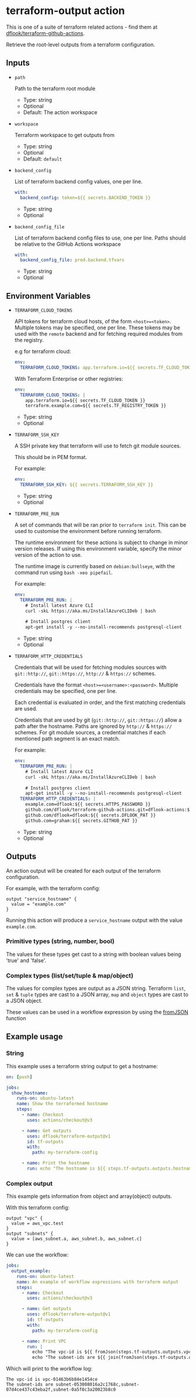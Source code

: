 # terraform-output action

This is one of a suite of terraform related actions - find them at [dflook/terraform-github-actions](https://github.com/dflook/terraform-github-actions).

Retrieve the root-level outputs from a terraform configuration.

## Inputs

* `path`

  Path to the terraform root module

  - Type: string
  - Optional
  - Default: The action workspace

* `workspace`

  Terraform workspace to get outputs from

  - Type: string
  - Optional
  - Default: `default`

* `backend_config`

  List of terraform backend config values, one per line.

  ```yaml
  with:
    backend_config: token=${{ secrets.BACKEND_TOKEN }}
  ```

  - Type: string
  - Optional

* `backend_config_file`

  List of terraform backend config files to use, one per line.
  Paths should be relative to the GitHub Actions workspace

  ```yaml
  with:
    backend_config_file: prod.backend.tfvars
  ```

  - Type: string
  - Optional

## Environment Variables

* `TERRAFORM_CLOUD_TOKENS`

  API tokens for terraform cloud hosts, of the form `<host>=<token>`. Multiple tokens may be specified, one per line.
  These tokens may be used with the `remote` backend and for fetching required modules from the registry.

  e.g for terraform cloud:
  ```yaml
  env:
    TERRAFORM_CLOUD_TOKENS: app.terraform.io=${{ secrets.TF_CLOUD_TOKEN }}
  ```

  With Terraform Enterprise or other registries:
  ```yaml
  env:
    TERRAFORM_CLOUD_TOKENS: |
      app.terraform.io=${{ secrets.TF_CLOUD_TOKEN }}
      terraform.example.com=${{ secrets.TF_REGISTRY_TOKEN }}
  ```

  - Type: string
  - Optional

* `TERRAFORM_SSH_KEY`

  A SSH private key that terraform will use to fetch git module sources.

  This should be in PEM format.

  For example:
  ```yaml
  env:
    TERRAFORM_SSH_KEY: ${{ secrets.TERRAFORM_SSH_KEY }}
  ```

  - Type: string
  - Optional

* `TERRAFORM_PRE_RUN`

  A set of commands that will be ran prior to `terraform init`. This can be used to customise the environment before running terraform. 
  
  The runtime environment for these actions is subject to change in minor version releases. If using this environment variable, specify the minor version of the action to use.
  
  The runtime image is currently based on `debian:bullseye`, with the command run using `bash -xeo pipefail`.

  For example:
  ```yaml
  env:
    TERRAFORM_PRE_RUN: |
      # Install latest Azure CLI
      curl -skL https://aka.ms/InstallAzureCLIDeb | bash
      
      # Install postgres client
      apt-get install -y --no-install-recommends postgresql-client
  ```

  - Type: string
  - Optional

* `TERRAFORM_HTTP_CREDENTIALS`

  Credentials that will be used for fetching modules sources with `git::http://`, `git::https://`, `http://` & `https://` schemes.

  Credentials have the format `<host>=<username>:<password>`. Multiple credentials may be specified, one per line.

  Each credential is evaluated in order, and the first matching credentials are used. 

  Credentials that are used by git (`git::http://`, `git::https://`) allow a path after the hostname.
  Paths are ignored by `http://` & `https://` schemes.
  For git module sources, a credential matches if each mentioned path segment is an exact match.

  For example:
  ```yaml
  env:
    TERRAFORM_PRE_RUN: |
      # Install latest Azure CLI
      curl -skL https://aka.ms/InstallAzureCLIDeb | bash
      
      # Install postgres client
      apt-get install -y --no-install-recommends postgresql-client
    TERRAFORM_HTTP_CREDENTIALS: |
      example.com=dflook:${{ secrets.HTTPS_PASSWORD }}
      github.com/dflook/terraform-github-actions.git=dflook-actions:${{ secrets.ACTIONS_PAT }}
      github.com/dflook=dflook:${{ secrets.DFLOOK_PAT }}
      github.com=graham:${{ secrets.GITHUB_PAT }}  
  ```

  - Type: string
  - Optional

## Outputs

An action output will be created for each output of the terraform configuration.

For example, with the terraform config:
```hcl
output "service_hostname" {
  value = "example.com"
}
```

Running this action will produce a `service_hostname` output with the value `example.com`.

### Primitive types (string, number, bool)

The values for these types get cast to a string with boolean values being 'true' and 'false'.

### Complex types (list/set/tuple & map/object)

The values for complex types are output as a JSON string. Terraform `list`, `set` & `tuple` types are cast to a JSON array, `map` and `object` types are cast to a JSON object.

These values can be used in a workflow expression by using the [fromJSON](https://docs.github.com/en/actions/reference/context-and-expression-syntax-for-github-actions#fromjson) function

## Example usage

### String

This example uses a terraform string output to get a hostname:

```yaml
on: [push]

jobs:
  show_hostname:
    runs-on: ubuntu-latest
    name: Show the terraformed hostname
    steps:
      - name: Checkout
        uses: actions/checkout@v3

      - name: Get outputs
        uses: dflook/terraform-output@v1
        id: tf-outputs
        with:
          path: my-terraform-config

      - name: Print the hostname
        run: echo "The hostname is ${{ steps.tf-outputs.outputs.hostname }}"
```

### Complex output

This example gets information from object and array(object) outputs.

With this terraform config:
```hcl
output "vpc" {
  value = aws_vpc.test
}
output "subnets" {
  value = [aws_subnet.a, aws_subnet.b, aws_subnet.c]
}
```

We can use the workflow:
```yaml
jobs:
  output_example:
    runs-on: ubuntu-latest
    name: An example of workflow expressions with terraform output
    steps:
      - name: Checkout
        uses: actions/checkout@v3

      - name: Get outputs
        uses: dflook/terraform-output@v1
        id: tf-outputs
        with:
          path: my-terraform-config

      - name: Print VPC
        run: |
          echo "The vpc-id is ${{ fromJson(steps.tf-outputs.outputs.vpc).id }}"
          echo "The subnet-ids are ${{ join(fromJson(steps.tf-outputs.outputs.subnets).*.id) }}"          
```

Which will print to the workflow log:
```
The vpc-id is vpc-01463b6b84e1454ce
The subnet-ids are subnet-053008016a2c1768c,subnet-07d4ce437c43eba2f,subnet-0a5f8c3a20023b8c0
```
